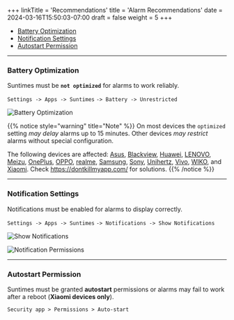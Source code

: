 +++
linkTitle = 'Recommendations'
title = 'Alarm Recommendations'
date = 2024-03-16T15:50:03-07:00
draft = false
weight = 5
+++

* [Battery Optimization](#battery-optimization)
* [Notification Settings](#notification-settings)
* [Autostart Permission](#autostart-permission)

---
### Battery Optimization

Suntimes must be **`not optimized`** for alarms to work reliably.<br/>

`Settings -> Apps -> Suntimes` `-> Battery -> Unrestricted`

![Battery Optimization](../images/battery_unrestricted.png?width=250px "Battery Optimization")

{{% notice style="warning" title="Note" %}}
On most devices the `optimized` setting _may delay_ alarms up to 15 minutes. Other devices _may restrict_ alarms without special configuration.

The following devices are affected: [Asus](https://dontkillmyapp.com/asus), [Blackview](https://dontkillmyapp.com/blackview), [Huawei](https://dontkillmyapp.com/huawei), [LENOVO](https://dontkillmyapp.com/lenovo), [Meizu](https://dontkillmyapp.com/meizu), [OnePlus](https://dontkillmyapp.com/oneplus), [OPPO](https://dontkillmyapp.com/oppo), [realme](https://dontkillmyapp.com/realme), [Samsung](https://dontkillmyapp.com/samsung), [Sony](https://dontkillmyapp.com/sony), [Unihertz](https://dontkillmyapp.com/unihertz), [Vivo](https://dontkillmyapp.com/vivo), [WIKO](https://dontkillmyapp.com/wiko), and [Xiaomi](https://dontkillmyapp.com/xiaomi). Check https://dontkillmyapp.com/ for solutions.
{{% /notice %}}


---
### Notification Settings

Notifications must be enabled for alarms to display correctly.

`Settings -> Apps -> Suntimes` `-> Notifications -> Show Notifications`

![Show Notifications](../images/show_notifications.png?width=250px "Show Notifications")

![Notification Permissions](../images/permission_notifications.png?width=250px "Notification Permissions")


---
### Autostart Permission

Suntimes must be granted **autostart** permissions or alarms may fail to work after a reboot (**Xiaomi devices only**).

`Security app > Permissions > Auto-start`

